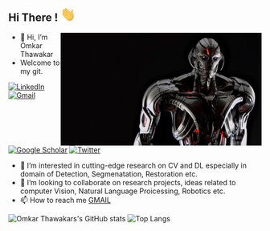 
<h2> Hi There ! <img src="https://raw.githubusercontent.com/ABSphreak/ABSphreak/master/gifs/Hi.gif" width="30px"></h2><img  align='right' src="https://github.com/OmkarThawakar/OmkarThawakar.github.io/blob/master/images/interest.jpg" width="400">

- 👋 Hi, I’m Omkar Thawakar
- Welcome to my git.

[![LinkedIn](https://img.shields.io/badge/LinkedIn-blue?style=for-the-badge&logo=Linkedin&logoColor=white)](https://www.linkedin.com/in/omkar-thawakar-8b9521161/)
[![Gmail](https://img.shields.io/badge/Gmail-red?style=for-the-badge&logo=gmail&logoColor=white)](mailto:omee0805@gmail.com)
[![Google Scholar](https://img.shields.io/badge/Google%20Scholar-4285F4?style=for-the-badge&logo=google-scholar&logoColor=white)](https://scholar.google.com/citations?user=flvl5YQAAAAJ&hl=en)
[![Twitter](https://img.shields.io/twitter/url?url=https%3A%2F%2Fshields.io)](https://twitter.com/omkar_thawakar)


- 👀 I’m interested in cutting-edge research on CV and DL especially in domain of Detection, Segmenatation, Restoration etc.
- 💞️ I’m looking to collaborate on research projects, ideas related to computer Vision, Natural Language Proicessing, Robotics etc. 
- 📫 How to reach me [GMAIL](omee0805@gmail.com) 

![Omkar Thawakars's GitHub stats](https://github-readme-stats.vercel.app/api?username=OmkarThawakar&show_icons=true&theme=dark#gh-dark-mode-only)   ![Top Langs](https://github-readme-stats-sigma-five.vercel.app/api/top-langs/?username=OmkarThawakar&layout=compact&hide_progress=true&theme=dark#gh-dark-mode-only)
